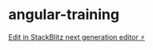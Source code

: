 # angular-training

[Edit in StackBlitz next generation editor ⚡️](https://stackblitz.com/~/github.com/OscarCastle26/angular-training)